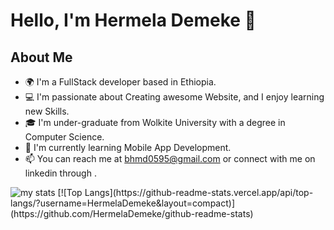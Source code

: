 # Hello, I'm Hermela Demeke 👋

## About Me
- 🌍 I'm a FullStack developer based in Ethiopia.
- 💻 I'm passionate about Creating awesome Website, and I enjoy learning new Skills.
- 🎓 I'm under-graduate from Wolkite University with a degree in Computer Science.
- 🌱 I'm currently learning Mobile App Development.
- 📫 You can reach me at bhmd0595@gmail.com or connect with me on linkedin through .

<img alt="my stats" src = "https://github-readme-stats.vercel.app/api?username=HermelaDemeke&show_icons=true&theme=radical" />
[![Top Langs](https://github-readme-stats.vercel.app/api/top-langs/?username=HermelaDemeke&layout=compact)](https://github.com/HermelaDemeke/github-readme-stats)

